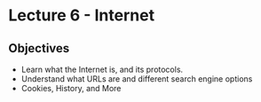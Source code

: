 # Lecture 6 - Internet

## Objectives
+ Learn what the Internet is, and its protocols.
+ Understand what URLs are and different search engine options
+ Cookies, History, and More